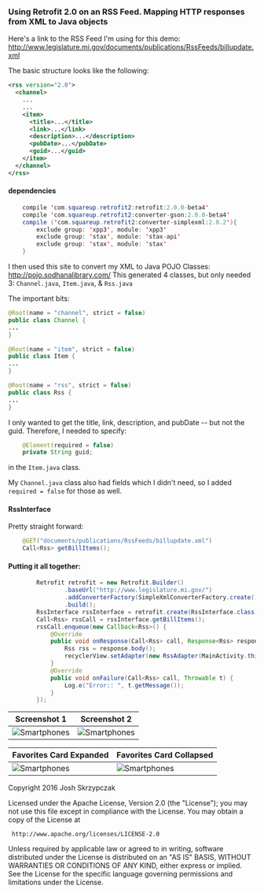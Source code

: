 ### Using Retrofit 2.0 on an RSS Feed. Mapping HTTP responses from XML to Java objects

Here's a link to the RSS Feed I'm using for this demo:
http://www.legislature.mi.gov/documents/publications/RssFeeds/billupdate.xml

The basic structure looks like the following:

```xml
<rss version="2.0">
  <channel>
    ...
    ...
    <item>
      <title>...</title>
      <link>...</link>
      <description>...</description>
      <pubDate>...</pubDate>
      <guid>...</guid>
    </item>
  </channel>
</rss>
```
#### dependencies
```java
    compile 'com.squareup.retrofit2:retrofit:2.0.0-beta4'
    compile 'com.squareup.retrofit2:converter-gson:2.0.0-beta4'
    compile ('com.squareup.retrofit2:converter-simplexml:2.0.2'){
        exclude group: 'xpp3', module: 'xpp3'
        exclude group: 'stax', module: 'stax-api'
        exclude group: 'stax', module: 'stax'
    }
```

I then used this site to convert my XML to Java POJO Classes: http://pojo.sodhanalibrary.com/
This generated 4 classes, but only needed 3: ```Channel.java```, ```Item.java```, & ```Rss.java```

The important bits:
```java
@Root(name = "channel", strict = false)
public class Channel {
...
}

@Root(name = "item", strict = false)
public class Item {
...
}

@Root(name = "rss", strict = false)
public class Rss {
...
}
```

I only wanted to get the title, link, description, and pubDate -- but not the guid. Therefore, I needed to specify:
```java
    @Element(required = false)
    private String guid;
```
in the ```Item.java``` class. 

My ```Channel.java``` class also had fields which I didn't need, so I added ```required = false``` for those as well. 


#### RssInterface
Pretty straight forward:
```java
    @GET("documents/publications/RssFeeds/billupdate.xml")
    Call<Rss> getBillItems();
```

#### Putting it all together:
```java
        Retrofit retrofit = new Retrofit.Builder()
                .baseUrl("http://www.legislature.mi.gov/")
                .addConverterFactory(SimpleXmlConverterFactory.create())
                .build();
        RssInterface rssInterface = retrofit.create(RssInterface.class);
        Call<Rss> rssCall = rssInterface.getBillItems();
        rssCall.enqueue(new Callback<Rss>() {
            @Override
            public void onResponse(Call<Rss> call, Response<Rss> response) {
                Rss rss = response.body();
                recyclerView.setAdapter(new RssAdapter(MainActivity.this, rss.getChannel().getItems()));
            }
            @Override
            public void onFailure(Call<Rss> call, Throwable t) {
                Log.e("Error:: ", t.getMessage());
            }
        });
```

| Screenshot 1  | Screenshot 2 |
| ------------- | ------------- |
| ![Smartphones](http://i.imgur.com/qaKUJiW.png?1)  | ![Smartphones](http://i.imgur.com/nPHH3di.png?1)  |


| Favorites Card Expanded  | Favorites Card Collapsed |
| ------------- | ------------- |
| ![Smartphones](http://i.imgur.com/oY2AM3h.png?1)  | ![Smartphones](http://i.imgur.com/4vnXvSw.png?2)  |


   Copyright 2016 Josh Skrzypczak

   Licensed under the Apache License, Version 2.0 (the "License");
   you may not use this file except in compliance with the License.
   You may obtain a copy of the License at

     http://www.apache.org/licenses/LICENSE-2.0

   Unless required by applicable law or agreed to in writing, software
   distributed under the License is distributed on an "AS IS" BASIS,
   WITHOUT WARRANTIES OR CONDITIONS OF ANY KIND, either express or implied.
   See the License for the specific language governing permissions and
   limitations under the License.
